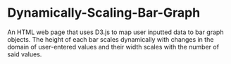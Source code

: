 # Dynamically-Scaling-Bar-Graph
An HTML web page that uses D3.js to map user inputted data to bar graph objects. The height of each bar scales dynamically with changes in the domain of user-entered values and their width scales with the number of said values. 
